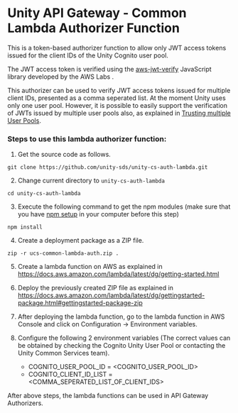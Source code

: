 # Unity API Gateway - Common Lambda Authorizer Function

This is a token-based authorizer function to allow only JWT access tokens issued for the client IDs of the Unity Cognito 
user pool.

The JWT access token is verified using the [aws-jwt-verify](https://github.com/awslabs/aws-jwt-verify) JavaScript library developed by the AWS Labs .

This authorizer can be used to verify JWT access tokens issued for multiple client IDs, presented as a 
comma seperated list. At the moment Unity uses only one user pool. However, it is possible to easily support 
the verification of JWTs issued by multiple user pools also, as explained in [Trusting multiple User Pools](https://github.com/awslabs/aws-jwt-verify#trusting-multiple-user-pools).

### Steps to use this lambda authorizer function:

1. Get the source code as follows.
```shell
git clone https://github.com/unity-sds/unity-cs-auth-lambda.git
```

2. Change current directory to `unity-cs-auth-lambda`

```shell
cd unity-cs-auth-lambda
```

3. Execute the following command to get the npm modules (make sure that you have [npm setup](https://docs.npmjs.com/downloading-and-installing-node-js-and-npm) in your computer before this step)

```shell
npm install
```

4. Create a deployment package as a ZIP file.

```shell
zip -r ucs-common-lambda-auth.zip .
```

5. Create a lambda function on AWS as explained in https://docs.aws.amazon.com/lambda/latest/dg/getting-started.html

6. Deploy the previously created ZIP file as explained in https://docs.aws.amazon.com/lambda/latest/dg/gettingstarted-package.html#gettingstarted-package-zip 

7. After deploying the lambda function, go to the lambda function in AWS Console and  click on Configuration -> Environment variables.

8. Configure the following 2 environment variables (The correct values can be obtained by checking the Cognito Unity 
 User Pool or contacting the Unity Common Services team).
   * COGNITO_USER_POOL_ID = <COGNITO_USER_POOL_ID>
   * COGNITO_CLIENT_ID_LIST = <COMMA_SEPERATED_LIST_OF_CLIENT_IDS>

After above steps, the lambda functions can be used in API Gateway Authorizers.
